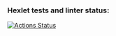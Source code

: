 ### Hexlet tests and linter status:
[![Actions Status](https://github.com/swimmwatch/devops-for-programmers-project-77/workflows/hexlet-check/badge.svg)](https://github.com/swimmwatch/devops-for-programmers-project-77/actions)